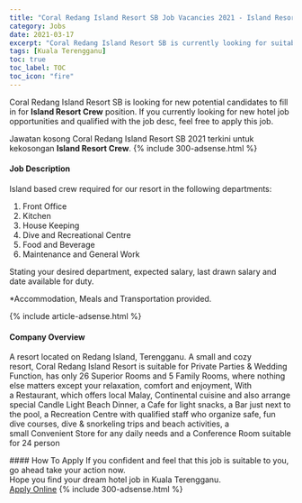 ```yaml
---
title: "Coral Redang Island Resort SB Job Vacancies 2021 - Island Resort Crew" 
category: Jobs 
date: 2021-03-17 
excerpt: "Coral Redang Island Resort SB is currently looking for suitable person to fill in the Island Resort Crew which positioned at Kuala Terengganu" 
tags: [Kuala Terengganu] 
toc: true 
toc_label: TOC 
toc_icon: "fire" 
--- 
```


<p>Coral Redang Island Resort SB is looking for new potential candidates to fill in for <b>Island Resort Crew</b> position. If you currently looking for new hotel job opportunities and qualified with the job desc, feel free to apply this job.
</p>Jawatan kosong Coral Redang Island Resort SB 2021 terkini untuk kekosongan <b>Island Resort Crew</b>. 
{% include 300-adsense.html %} 
<div><div><h4>Job Description</h4></div><div><div><span><div><p>Island based crew required for our resort in the following departments:</p><ol><li>Front Office</li><li>Kitchen</li><li>House Keeping</li><li>Dive and Recreational Centre</li><li>Food and Beverage</li><li>Maintenance and General Work</li></ol><p>Stating your desired department, expected salary, last drawn salary and date available for duty.</p><p>*Accommodation, Meals and Transportation provided.</p></div></span></div></div></div> 
{% include article-adsense.html %} 
<div><div><h4>Company Overview</h4></div><div><div><span><div><p>A resort located on Redang Island, Terengganu. A small and cozy resort,&#160;Coral Redang Island Resort&#160;is suitable for&#160;Private Parties &amp; Wedding Function, has only 26 Superior Rooms and 5 Family Rooms, where nothing else matters except your relaxation, comfort and enjoyment, With a&#160;Restaurant, which offers local Malay, Continental cuisine and also arrange special&#160;Candle Light Beach Dinner, a&#160;Cafe&#160;for light snacks, a&#160;Bar&#160;just next to the pool, a&#160;Recreation Centre&#160;with qualified staff who organize safe, fun dive courses, dive &amp; snorkeling trips and beach activities, a small&#160;Convenient Store&#160;for any daily needs and a&#160;Conference Room&#160;suitable for 24 person</p></div></span></div></div></div> 
#### How To Apply 
If you confident and feel that this job is suitable to you, go ahead take your action now. <br/> 
Hope you find your dream hotel job in Kuala Terengganu. <br/> 
<a href="https://www.jobstreet.com.my/en/job/island-resort-crew-4506017?jobId=jobstreet-my-job-4506017" class="btn btn--info" target="_blank" rel="nofollow noopenner">Apply Online</a> 
{% include 300-adsense.html %} 